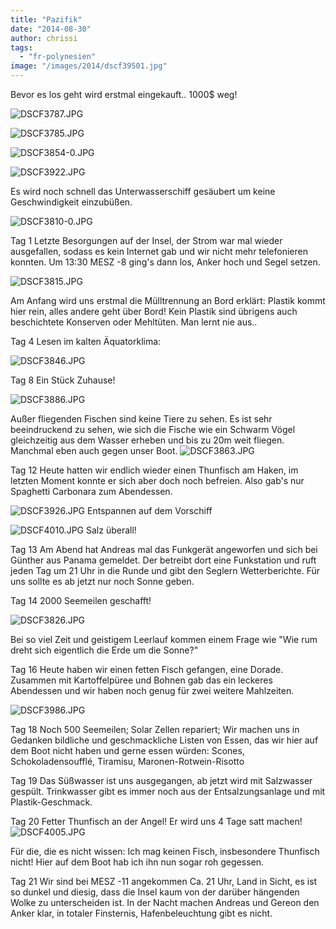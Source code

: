 ```yaml
---
title: "Pazifik"
date: "2014-08-30"
author: chrissi
tags: 
  - "fr-polynesien"
image: "/images/2014/dscf39501.jpg"
---
```


Bevor es los geht wird erstmal eingekauft.. 1000$ weg!

![DSCF3787.JPG](/images/2014/dscf37871.jpg)

![DSCF3785.JPG](/images/2014/dscf3785.jpg)

![DSCF3854-0.JPG](/images/2014/dscf3854-0.jpg)

![DSCF3922.JPG](/images/2014/dscf3922.jpg)

Es wird noch schnell das Unterwasserschiff gesäubert um keine Geschwindigkeit einzubüßen.

![DSCF3810-0.JPG](/images/2014/dscf3810-0.jpg)

Tag 1 Letzte Besorgungen auf der Insel, der Strom war mal wieder ausgefallen, sodass es kein Internet gab und wir nicht mehr telefonieren konnten. Um 13:30 MESZ -8 ging's dann los, Anker hoch und Segel setzen.

![DSCF3815.JPG](/images/2014/dscf3815.jpg)

Am Anfang wird uns erstmal die Mülltrennung an Bord erklärt: Plastik kommt hier rein, alles andere geht über Bord! Kein Plastik sind übrigens auch beschichtete Konserven oder Mehltüten. Man lernt nie aus..

Tag 4 Lesen im kalten Äquatorklima:

![DSCF3846.JPG](/images/2014/dscf3846.jpg)

Tag 8 Ein Stück Zuhause!

![DSCF3886.JPG](/images/2014/dscf3886.jpg)

Außer fliegenden Fischen sind keine Tiere zu sehen. Es ist sehr beeindruckend zu sehen, wie sich die Fische wie ein Schwarm Vögel gleichzeitig aus dem Wasser erheben und bis zu 20m weit fliegen. Manchmal eben auch gegen unser Boot. ![DSCF3863.JPG](/images/2014/dscf3863.jpg)

Tag 12 Heute hatten wir endlich wieder einen Thunfisch am Haken, im letzten Moment konnte er sich aber doch noch befreien. Also gab's nur Spaghetti Carbonara zum Abendessen.

![DSCF3926.JPG](/images/2014/dscf3926.jpg) Entspannen auf dem Vorschiff

![DSCF4010.JPG](/images/2014/dscf4010.jpg) Salz überall!

Tag 13 Am Abend hat Andreas mal das Funkgerät angeworfen und sich bei Günther aus Panama gemeldet. Der betreibt dort eine Funkstation und ruft jeden Tag um 21 Uhr in die Runde und gibt den Seglern Wetterberichte. Für uns sollte es ab jetzt nur noch Sonne geben.

Tag 14 2000 Seemeilen geschafft!

![DSCF3826.JPG](/images/2014/dscf3826.jpg)

Bei so viel Zeit und geistigem Leerlauf kommen einem Frage wie "Wie rum dreht sich eigentlich die Erde um die Sonne?"

Tag 16 Heute haben wir einen fetten Fisch gefangen, eine Dorade. Zusammen mit Kartoffelpüree und Bohnen gab das ein leckeres Abendessen und wir haben noch genug für zwei weitere Mahlzeiten.

![DSCF3986.JPG](/images/2014/dscf3986.jpg)

Tag 18 Noch 500 Seemeilen; Solar Zellen repariert; Wir machen uns in Gedanken bildliche und geschmackliche Listen von Essen, das wir hier auf dem Boot nicht haben und gerne essen würden: Scones, Schokoladensoufflé, Tiramisu, Maronen-Rotwein-Risotto

Tag 19 Das Süßwasser ist uns ausgegangen, ab jetzt wird mit Salzwasser gespült. Trinkwasser gibt es immer noch aus der Entsalzungsanlage und mit Plastik-Geschmack.

Tag 20 Fetter Thunfisch an der Angel! Er wird uns 4 Tage satt machen! ![DSCF4005.JPG](/images/2014/dscf4005.jpg)

Für die, die es nicht wissen: Ich mag keinen Fisch, insbesondere Thunfisch nicht! Hier auf dem Boot hab ich ihn nun sogar roh gegessen.

Tag 21 Wir sind bei MESZ -11 angekommen Ca. 21 Uhr, Land in Sicht, es ist so dunkel und diesig, dass die Insel kaum von der darüber hängenden Wolke zu unterscheiden ist. In der Nacht machen Andreas und Gereon den Anker klar, in totaler Finsternis, Hafenbeleuchtung gibt es nicht.
